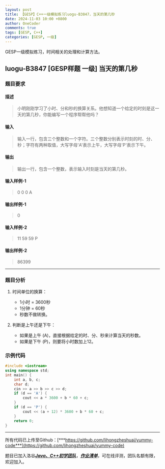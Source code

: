 ```yaml
---
layout: post
title: 【GESP】C++一级模拟练习luogu-B3847，当天的第几秒
date: 2024-11-03 10:00 +0800
author: OneCoder
comments: true
tags: [GESP, C++]
categories: [GESP, 一级]
---
```

GESP一级模拟练习，时间相关的处理和计算方法。

<!--more-->

## luogu-B3847 [GESP样题 一级] 当天的第几秒

### 题目要求

#### 描述

>小明刚刚学习了小时、分和秒的换算关系。他想知道一个给定的时刻是这一天的第几秒，你能编写一个程序帮帮他吗？

#### 输入

>输入一行，包含三个整数和一个字符。三个整数分别表示时刻的时、分、秒；字符有两种取值，大写字母'A'表示上午，大写字母'P'表示下午。

#### 输出

>输出一行，包含一个整数，表示输入时刻是当天的第几秒。

#### 输入样例-1

>0 0 0 A

#### 输出样例-1

>0

#### 输入样例-2

>11 59 59 P

#### 输出样例-2

>86399  

---

### 题目分析

1. 时间单位的换算：

   - 1小时 = 3600秒
   - 1分钟 = 60秒
   - 秒数不做转换。

2. 判断是上午还是下午：

   - 如果是上午 (A)，直接根据给定的时、分、秒来计算当天的秒数。
   - 如果是下午 (P)，则要将小时数加上12。

### 示例代码

```cpp
#include <iostream>
using namespace std;
int main() {
    int a, b, c;
    char d;
    cin >> a >> b >> c >> d;
    if (d == 'A') {
        cout << a * 3600 + b * 60 + c;
    }
    if (d == 'P') {
        cout << (a + 12) * 3600 + b * 60 + c;
    }
    return 0;
}
```

---

所有代码已上传至Github：[***https://github.com/lihongzheshuai/yummy-code***](https://github.com/lihongzheshuai/yummy-code)

题目已加入洛谷[***Java、C++初学团队***](https://www.luogu.com.cn/team/92228)，[***作业清单***](https://www.luogu.com.cn/team/92228#homework)，可在线评测，团队名额有限，欢迎加入。
